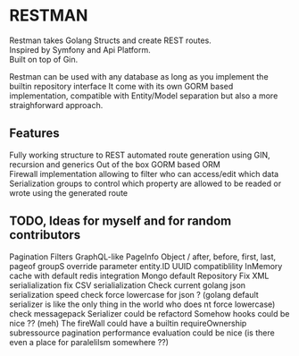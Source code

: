 # RESTMAN

Restman takes Golang Structs and create REST routes.  
Inspired by Symfony and Api Platform.  
Built on top of Gin.

Restman can be used with any database as long as you implement the builtin repository interface
It come with its own GORM based implementation, compatible with Entity/Model separation but also a more straighforward approach.  

## Features  
Fully working structure to REST automated route generation using GIN, recursion and generics
Out of the box GORM based ORM  
Firewall implementation allowing to filter who can access/edit which data  
Serialization groups to control which property are allowed to be readed or wrote using the generated route  


## TODO, Ideas for myself and for random contributors
Pagination Filters
GraphQL-like PageInfo Object / after, before, first, last, pageof
groupS override parameter
entity.ID UUID compatiblility
InMemory cache with default redis integration
Mongo default Repository
Fix XML serialialization
fix CSV serialialization 
Check current golang json serialization speed
check force lowercase for json ? (golang default serializer is like the only thing in the world who does nt force lowercase)
check messagepack
Serializer could be refactord
Somehow hooks could be nice ??  (meh)
The fireWall could have a builtin requireOwnership
subressource pagination
performance evaluation could be nice (is there even a place for paralelilsm somewhere ??)